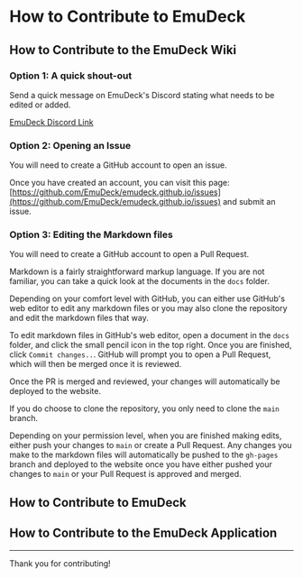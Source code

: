 # How to Contribute to EmuDeck

## How to Contribute to the EmuDeck Wiki

### Option 1: A quick shout-out

Send a quick message on EmuDeck's Discord stating what needs to be edited or added.

[EmuDeck Discord Link](https://discord.gg/b9F7GpXtFP)

### Option 2: Opening an Issue

You will need to create a GitHub account to open an issue.

Once you have created an account, you can visit this page: [https://github.com/EmuDeck/emudeck.github.io/issues](https://github.com/EmuDeck/emudeck.github.io/issues) and submit an issue. 

### Option 3: Editing the Markdown files

You will need to create a GitHub account to open a Pull Request.

Markdown is a fairly straightforward markup language. If you are not familiar, you can take a quick look at the documents in the `docs` folder. 

Depending on your comfort level with GitHub, you can either use GitHub's web editor to edit any markdown files or you may also clone the repository and edit the markdown files that way. 

To edit markdown files in GitHub's web editor, open a document in the `docs` folder, and click the small pencil icon in the top right. Once you are finished, click `Commit changes..`. GitHub will prompt you to open a Pull Request, which will then be merged once it is reviewed. 

Once the PR is merged and reviewed, your changes will automatically be deployed to the website.

If you do choose to clone the repository, you only need to clone the `main` branch. 

Depending on your permission level, when you are finished making edits, either push your changes to `main` or create a Pull Request. Any changes you make to the markdown files will automatically be pushed to the `gh-pages` branch and deployed to the website once you have either pushed your changes to `main` or your Pull Request is approved and merged.  

## How to Contribute to EmuDeck

## How to Contribute to the EmuDeck Application

***

Thank you for contributing!